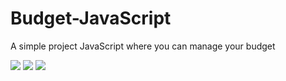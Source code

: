 # Budget-JavaScript

A simple project JavaScript where you can manage your budget


![](budget-gif1.gif)          ![](budget-gif2.gif)      ![](budget-gif3.gif)
